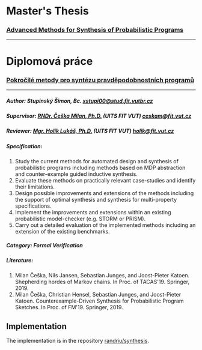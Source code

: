 # Master's Thesis
### [Advanced Methods for Synthesis of Probabilistic Programs](https://www.fit.vut.cz/study/thesis/24077/.en?stud=stupinsky)

---

# Diplomová práce
### [Pokročilé metody pro syntézu pravděpodobnostních programů](https://www.fit.vut.cz/study/thesis/24077/.cs?stud=stupinsky)

---

##### Author: Stupinský Šimon, Bc. <xstupi00@stud.fit.vutbr.cz>

##### Supervisor: [RNDr. Češka Milan, Ph.D.](https://www.fit.vut.cz/person/ceskam/.en) (UITS FIT VUT) <ceskam@fit.vut.cz>

##### Reviewer: [Mgr. Holík Lukáš, Ph.D.](https://www.fit.vut.cz/person/holik/.en) (UITS FIT VUT) <holik@fit.vut.cz>

##### Specification:
1. Study the current methods for automated design and synthesis of probabilistic programs including methods based on MDP abstraction and counter-example guided inductive synthesis.
2. Evaluate these methods on practically relevant case-studies and identify their limitations.
3. Design possible improvements and extensions of the methods including the support of optimal synthesis and synthesis for multi-property specifications.
4. Implement the improvements and extensions within an existing probabilistic model-checker (e.g. STORM or PRISM).
5. Carry out a detailed evaluation of the implemented methods including an extension of the existing benchmarks.

##### Category: Formal Verification

##### Literature:
1. Milan Češka, Nils Jansen, Sebastian Junges, and Joost-Pieter Katoen. Shepherding hordes of Markov chains. In Proc. of TACAS'19. Springer, 2019.
2. Milan Češka, Christian Hensel, Sebastian Junges, and Joost-Pieter Katoen. Counterexample-Driven Synthesis for Probabilistic Program Sketches. In Proc. of FM'19. Springer, 2019.


## Implementation
The implementation is in the repository [randriu/synthesis](https://github.com/randriu/synthesis).
